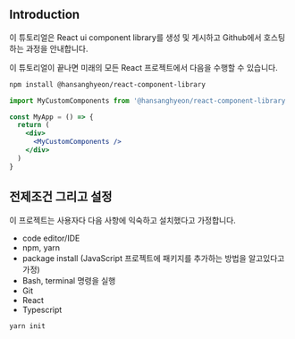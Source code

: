## Introduction

이 튜토리얼은 React ui component library를 생성 및 게시하고 Github에서 호스팅하는 과정을 안내합니다.

이 튜토리얼이 끝나면 미래의 모든 React 프로젝트에서 다음을 수행할 수 있습니다.

```sh
npm install @hansanghyeon/react-component-library
```

```jsx
import MyCustomComponents from '@hansanghyeon/react-component-library

const MyApp = () => {
  return (
    <div>
      <MyCustomComponents />
    </div>
  )
}
```

## 전제조건 그리고 설정

이 프로젝트는 사용자다 다음 사항에 익숙하고 설치했다고 가정합니다.

- code editor/IDE
- npm, yarn
- package install (JavaScript 프로젝트에 패키지를 추가하는 방법을 알고있다고 가정)
- Bash, terminal 명령을 실행
- Git
- React
- Typescript

```sh
yarn init
```